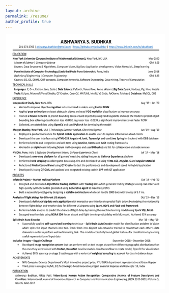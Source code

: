 ```yaml
---
layout: archive
permalink: /resume/
author_profile: true
---
```

<p class="aligncenter">
    <img  src="/images/Aishwarya_Budhkar-Resume-ML.png" width="500" height="800"/>
</p>

<style>
.aligncenter {
    text-align: center;
}
